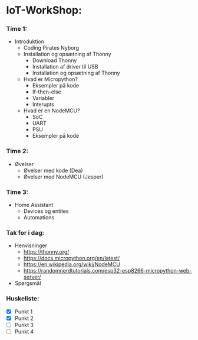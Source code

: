 
# IoT-WorkShop:

### Time 1:  
* Introduktion  
   * Coding Pirates Nyborg  
   * Installation og opsætning af Thonny
     * Download Thonny
     * Installation af driver til USB
     * Installation og opsætning af Thonny
   * Hvad er Micropython?
     * Eksempler på kode
     * If-then-else
     * Variabler
     * Interupts
   * Hvad er en NodeMCU?
     * SoC
     * UART
     * PSU
     * Eksempler på kode
### Time 2:  
* Øvelser
  * Øvelser med kode (Dea)
  * Øvelser med NodeMCU (Jesper)
### Time 3:  
* Home Assistant
  * Devices og entites    
  * Automations
### Tak for i dag:  
  * Henvisninger
    * https://thonny.org/
    * https://docs.micropython.org/en/latest/
    * https://en.wikipedia.org/wiki/NodeMCU
    * https://randomnerdtutorials.com/esp32-esp8266-micropython-web-server/
  * Spørgsmål





### Huskeliste:  
- [X] Punkt 1
- [X] Punkt 2
- [ ] Punkt 3
- [ ] Punkt 4
